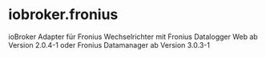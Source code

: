 # iobroker.fronius
ioBroker Adapter für Fronius Wechselrichter mit Fronius Datalogger Web ab Version 2.0.4-1 oder Fronius Datamanager ab Version 3.0.3-1
